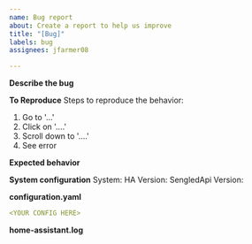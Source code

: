 ```yaml
---
name: Bug report
about: Create a report to help us improve
title: "[Bug]"
labels: bug
assignees: jfarmer08

---
```


**Describe the bug**
<!-- A clear and concise description of what the bug is. -->

**To Reproduce**
Steps to reproduce the behavior:
1. Go to '...'
2. Click on '....'
3. Scroll down to '....'
4. See error

**Expected behavior**
<!-- A clear and concise description of what you expected to happen. -->

**System configuration**
System: <!-- Docker, HASS.IO, Bare Metal -->
HA Version: <!-- v0.103.0 -->
SengledApi Version: <!-- v0.4.0 --> 

**configuration.yaml**
<!-- The config you are using to enable wyzeapi -->
```yaml
<YOUR CONFIG HERE>
```

**home-assistant.log**
<!--
Ensure that your logger is set up by adding this to your configuration.yaml
logger:
  default: warning
  logs:
    custom_components.wyzeapi: debug

For additional information see the readme: https://github.com/jfarmer08/sengledapi-ha#reporting-an-issue
```
<PUT YOUR LOG HERE>
```
